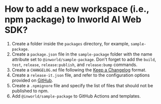 # How to add a new workspace (i.e., npm package) to Inworld AI Web SDK?

1. Create a folder inside the `packages` directory, for example, `sample-package`.
1. Create a `package.json` file in the `sample-package` folder with the name attribute set to `@inworld/sample-package`. Don't forget to add the `build`, `test`, `release`, `release:publish`, and `release:bump` commands.
1. Create a `CHANGELOG.md` file following the [Keep a Changelog](https://keepachangelog.com) format.
1. Create a `release-it.json` file, and refer to the configuration options provided on [GitHub](https://github.com/release-it/release-it).
1. Create a `.npmignore` file and specify the list of files that should not be published to npm.
1. Add `@inworld/sample-package` to GitHub Actions and templates.
